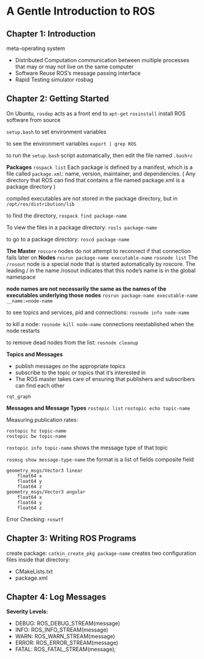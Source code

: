 # A Gentle Introduction to ROS
## Chapter 1: Introduction
meta-operating system
* Distributed Computation
communication between multiple processes that may or may not live on the same  computer
* Software Reuse
ROS’s message passing interface
* Rapid Testing
simulator
rosbag
## Chapter 2: Getting Started
On Ubuntu, `rosdep` acts as a front end to `apt-get`
`rosinstall` install ROS software from source

`setup.bash` to set environment variables

to see the environment variables `export | grep ROS`

to run the `setup.bash` script automatically, then edit the file named `.bashrc`

**Packages**
`rospack list`
Each package is defined by a manifest, which is a file called `package.xml`: name, version, maintainer, and dependencies.
( Any directory that ROS can find that contains a file named package.xml is a package directory )

compiled executables are not stored in the package directory, but in `/opt/ros/distribution/lib`

to find the directory, `rospack find package-name`

To view the files in a package directory: `rosls package-name`

to go to a package directory: `roscd package-name`

**The Master**
`roscore`
nodes do not attempt to reconnect if that connection fails later on
**Nodes**
`rosrun package-name executable-name`
`rosnode list`
The `/rosout` node is a special node that is started automatically by roscore. 
The leading / in the name /rosout indicates that this node’s name is in the global namespace

**node names are not necessarily the same as the names of the executables underlying those nodes**
`rosrun package-name executable-name __name:=node-name`

to see topics and services, pid and connections: `rosnode info node-name`

to kill a node: `rosnode kill node-name`
connections reestablished when the node restarts

to remove dead nodes from the list: `rosnode cleanup`

**Topics and Messages**
* publish messages on the appropriate topics
* subscribe to the topic or topics that it’s interested in
* The ROS master takes care of ensuring that publishers and subscribers can find each other

`rqt_graph`

**Messages and Message Types**
`rostopic list`
`rostopic echo topic-name`

Measuring publication rates:
```
rostopic hz topic-name
rostopic bw topic-name

```
`rostopic info topic-name`
shows the message type of that topic

`rosmsg show message-type-name`
the format is a list of fields
composite field
```
geometry_msgs/Vector3 linear
    float64 x
    float64 y
    float64 z
geometry_msgs/Vector3 angular
    float64 x
    float64 y
    float64 z
```


Error Checking: `roswtf`

## Chapter 3: Writing ROS Programs

create package:
`catkin_create_pkg package-name`
creates two configuration files inside that directory:
* CMakeLists.txt
* package.xml

## Chapter 4: Log Messages
**Severity Levels:**
* DEBUG: ROS_DEBUG_STREAM(message)
* INFO: ROS_INFO_STREAM(message)
* WARN: ROS_WARN_STREAM(message)
* ERROR: ROS_ERROR_STREAM(message)
* FATAL: ROS_FATAL_STREAM(message);
